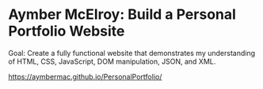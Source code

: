 # Aymber McElroy: Build a Personal Portfolio Website

Goal: Create a fully functional website that demonstrates my understanding of HTML, CSS, JavaScript, DOM manipulation, JSON, and XML.

<https://aymbermac.github.io/PersonalPortfolio/>